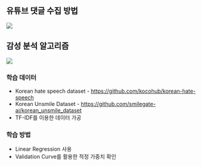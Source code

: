 ## 유튜브 댓글 수집 방법
<img src="https://img.shields.io/badge/BeautifulSoup4-3776AB?style=for-the-badge&logo=python&logoColor=white">

## 감성 분석 알고리즘
<img src="https://img.shields.io/badge/Scikit_Learn-F7931E?style=for-the-badge&logo=scikitlearn&logoColor=white">

### 학습 데이터
- Korean hate speech dataset - https://github.com/kocohub/korean-hate-speech
- Korean Unsmile Dataset - https://github.com/smilegate-ai/korean_unsmile_dataset
- TF-IDF를 이용한 데이터 가공

### 학습 방법
- Linear Regression 사용
- Validation Curve를 활용한 적정 가중치 확인

